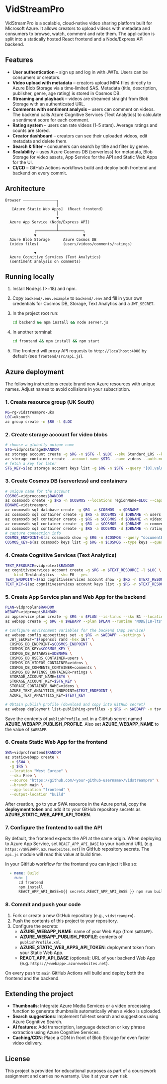 # VidStreamPro

VidStreamPro is a scalable, cloud‑native video sharing platform built for Microsoft Azure.  It allows
creators to upload videos with metadata and consumers to browse, watch, comment and rate them.  The
application is split into a statically hosted React frontend and a Node/Express API backend.

## Features

- **User authentication** – sign up and log in with JWTs.  Users can be consumers or creators.
- **Video upload with metadata** – creators upload MP4 files directly to Azure Blob Storage via a
  time‑limited SAS.  Metadata (title, description, publisher, genre, age rating) is stored in
  Cosmos DB.
- **Streaming and playback** – videos are streamed straight from Blob Storage with an authenticated
  URL.
- **Comments with sentiment analysis** – users can comment on videos.  The backend calls Azure
  Cognitive Services (Text Analytics) to calculate a sentiment score for each comment.
- **Rating system** – users can rate videos (1–5 stars).  Average ratings and counts are stored.
- **Creator dashboard** – creators can see their uploaded videos, edit metadata and delete them.
- **Search & filter** – consumers can search by title and filter by genre.
- **Scalability** – uses Azure Cosmos DB (serverless) for metadata, Blob Storage for video assets,
  App Service for the API and Static Web Apps for the UI.
- **CI/CD** – GitHub Actions workflows build and deploy both frontend and backend on every commit.

## Architecture

```
Browser ───────────────┐
                       │
   [Azure Static Web Apps]  (React frontend)
                       │
                       ▼
  Azure App Service (Node/Express API)
                       │
             ┌─────────┴───────────┐
             ▼                     ▼
  Azure Blob Storage      Azure Cosmos DB
  (video files)           (users/videos/comments/ratings)
                       
             ▼
  Azure Cognitive Services (Text Analytics)
  (sentiment analysis on comments)
```

## Running locally

1. Install Node.js (>=18) and npm.
2. Copy `backend/.env.example` to `backend/.env` and fill in your own credentials for Cosmos DB,
   Storage, Text Analytics and a `JWT_SECRET`.
3. In the project root run:

   ```bash
   cd backend && npm install && node server.js
   ```

4. In another terminal:

   ```bash
   cd frontend && npm install && npm start
   ```

5. The frontend will proxy API requests to `http://localhost:4000` by default (see
   `frontend/src/api.js`).

## Azure deployment

The following instructions create brand new Azure resources with unique names.  Adjust names to avoid
collisions in your subscription.

### 1. Create resource group (UK South)

```bash
RG=rg-vidstreampro-uks
LOC=uksouth
az group create -n $RG -l $LOC
```

### 2. Create storage account for video blobs

```bash
# choose a globally unique name
STG=vidprostorage$RANDOM
az storage account create -g $RG -n $STG -l $LOC --sku Standard_LRS --kind StorageV2
az storage container create --account-name $STG --name videos --auth-mode login
# fetch a key for later
STG_KEY=$(az storage account keys list -g $RG -n $STG --query "[0].value" -o tsv)
```

### 3. Create Cosmos DB (serverless) and containers

```bash
# unique name for the account
COSMOS=vidprocosmos$RANDOM
az cosmosdb create -g $RG -n $COSMOS --locations regionName=$LOC --capabilities EnableServerless
DBNAME=vidstreampro
az cosmosdb sql database create -g $RG -a $COSMOS -n $DBNAME
az cosmosdb sql container create -g $RG -a $COSMOS -d $DBNAME -n users   --partition-key-path "/id"
az cosmosdb sql container create -g $RG -a $COSMOS -d $DBNAME -n videos    --partition-key-path "/id"
az cosmosdb sql container create -g $RG -a $COSMOS -d $DBNAME -n comments  --partition-key-path "/videoId"
az cosmosdb sql container create -g $RG -a $COSMOS -d $DBNAME -n ratings   --partition-key-path "/videoId"
# capture connection info
COSMOS_ENDPOINT=$(az cosmosdb show -g $RG -n $COSMOS --query "documentEndpoint" -o tsv)
COSMOS_KEY=$(az cosmosdb keys list -g $RG -n $COSMOS --type keys --query "primaryMasterKey" -o tsv)
```

### 4. Create Cognitive Services (Text Analytics)

```bash
TEXT_RESOURCE=vidprotext$RANDOM
az cognitiveservices account create -g $RG -n $TEXT_RESOURCE -l $LOC \
  --kind TextAnalytics --sku F0 --yes
TEXT_ENDPOINT=$(az cognitiveservices account show -g $RG -n $TEXT_RESOURCE --query endpoint -o tsv)
TEXT_KEY=$(az cognitiveservices account keys list -g $RG -n $TEXT_RESOURCE --query key1 -o tsv)
```

### 5. Create App Service plan and Web App for the backend

```bash
PLAN=vidproplan$RANDOM
WEBAPP=vidproapi$RANDOM
az appservice plan create -g $RG -n $PLAN --is-linux --sku B1 --location $LOC
az webapp create -g $RG -n $WEBAPP --plan $PLAN --runtime "NODE|18-lts" --deployment-local-git

# Configure environment variables for the backend (App Service)
az webapp config appsettings set -g $RG -n $WEBAPP --settings \
  JWT_SECRET="$(openssl rand -hex 16)" \
  COSMOS_DB_ENDPOINT=$COSMOS_ENDPOINT \
  COSMOS_DB_KEY=$COSMOS_KEY \
  COSMOS_DB_DATABASE=$DBNAME \
  COSMOS_DB_USERS_CONTAINER=users \
  COSMOS_DB_VIDEOS_CONTAINER=videos \
  COSMOS_DB_COMMENTS_CONTAINER=comments \
  COSMOS_DB_RATINGS_CONTAINER=ratings \
  STORAGE_ACCOUNT_NAME=$STG \
  STORAGE_ACCOUNT_KEY=$STG_KEY \
  STORAGE_CONTAINER_NAME=videos \
  AZURE_TEXT_ANALYTICS_ENDPOINT=$TEXT_ENDPOINT \
  AZURE_TEXT_ANALYTICS_KEY=$TEXT_KEY

# Obtain publish profile (download and copy into GitHub secret)
az webapp deployment list-publishing-profiles -g $RG -n $WEBAPP -o tsv > publishProfile.xml
```

Save the contents of `publishProfile.xml` in a GitHub secret named **AZURE_WEBAPP_PUBLISH_PROFILE**.  Also
set **AZURE_WEBAPP_NAME** to the value of `$WEBAPP`.

### 6. Create Static Web App for the frontend

```bash
SWA=vidprofrontend$RANDOM
az staticwebapp create \
  -n $SWA \
  -g $RG \
  --location "West Europe" \
  --sku Free \
  --source "https://github.com/<your-github-username>/vidstreampro" \
  --branch main \
  --app-location "frontend" \
  --output-location "build"
```

After creation, go to your SWA resource in the Azure portal, copy the **deployment token** and add it to your
GitHub repository secrets as **AZURE_STATIC_WEB_APPS_API_TOKEN**.

### 7. Configure the frontend to call the API

By default, the frontend expects the API at the same origin.  When deploying to Azure App Service,
set `REACT_APP_API_BASE` to your backend URL (e.g. `https://$WEBAPP.azurewebsites.net`) in GitHub
repository secrets.  The `api.js` module will read this value at build time.

In your GitHub workflow for the frontend you can inject it like so:

```yaml
  - name: Build
    run: |
      cd frontend
      npm install
      REACT_APP_API_BASE=${{ secrets.REACT_APP_API_BASE }} npm run build
```

### 8. Commit and push your code

1. Fork or create a new GitHub repository (e.g., `vidstreampro`).
2. Push the contents of this project to your repository.
3. Configure the secrets:
   - **AZURE_WEBAPP_NAME**: name of your Web App (from `$WEBAPP`).
   - **AZURE_WEBAPP_PUBLISH_PROFILE**: contents of `publishProfile.xml`.
   - **AZURE_STATIC_WEB_APPS_API_TOKEN**: deployment token from your Static Web App.
   - **REACT_APP_API_BASE** (optional): URL of your backend Web App (e.g. `https://<webapp>.azurewebsites.net`).

On every push to `main` GitHub Actions will build and deploy both the frontend and the backend.

## Extending the project

- **Thumbnails**: Integrate Azure Media Services or a video processing function to generate
  thumbnails automatically when a video is uploaded.
- **Search suggestions**: Implement full‑text search and suggestions using Azure Cognitive Search.
- **AI features**: Add transcription, language detection or key phrase extraction using Azure
  Cognitive Services.
- **Caching/CDN**: Place a CDN in front of Blob Storage for even faster video delivery.

## License

This project is provided for educational purposes as part of a coursework assignment and carries no
warranty.  Use it at your own risk.